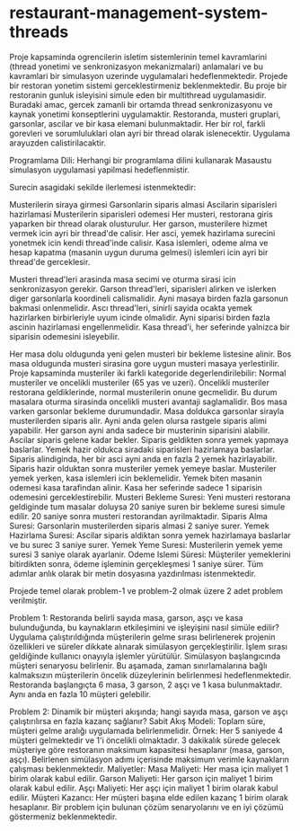 # restaurant-management-system-threads
Proje kapsaminda ogrencilerin isletim sistemlerinin temel kavramlarini (thread yonetimi ve senkronizasyon mekanizmalari) anlamalari ve bu kavramlari bir simulasyon uzerinde uygulamalari hedeflenmektedir. Projede bir restoran yonetim sistemi gerceklestirmeniz beklenmektedir. Bu proje bir restoranin gunluk isleyisini simule eden bir multithread uygulamasidir. Buradaki amac, gercek zamanli bir ortamda thread senkronizasyonu ve kaynak yonetimi konseptlerini uygulamaktir. Restoranda, musteri gruplari, garsonlar, ascilar ve bir kasa elemani bulunmaktadir. Her bir rol, farkli gorevleri ve sorumluluklari olan ayri bir thread olarak islenecektir. Uygulama arayuzden calistirilacaktir.

Programlama Dili: Herhangi bir programlama dilini kullanarak Masaustu simulasyon uygulamasi yapilmasi hedeflenmistir.

Surecin asagidaki sekilde ilerlemesi istenmektedir:

Musterilerin siraya girmesi
Garsonlarin siparis almasi
Ascilarin siparisleri hazirlamasi
Musterilerin siparisleri odemesi
Her musteri, restorana giris yaparken bir thread olarak olusturulur. Her garson, musterilere hizmet vermek icin ayri bir thread'de calisir. Her asci, yemek hazirlama surecini yonetmek icin kendi thread'inde calisir. Kasa islemleri, odeme alma ve hesap kapatma (masanin uygun duruma gelmesi) islemleri icin ayri bir thread'de gerceklesir.

Musteri thread'leri arasinda masa secimi ve oturma sirasi icin senkronizasyon gerekir. Garson thread'leri, siparisleri alirken ve islerken diger garsonlarla koordineli calismalidir. Ayni masaya birden fazla garsonun bakmasi onlenmelidir. Ascı thread'leri, sinirli sayida ocakta yemek hazirlarken birbirleriyle uyum icinde olmalidir. Ayni siparisi birden fazla ascinin hazirlamasi engellenmelidir. Kasa thread'i, her seferinde yalnizca bir siparisin odemesini isleyebilir.

Her masa dolu oldugunda yeni gelen musteri bir bekleme listesine alinir. Bos masa oldugunda musteri sirasina gore uygun musteri masaya yerlestirilir. Proje kapsaminda musteriler iki farkli kategoride degerlendirilebilir: Normal musteriler ve oncelikli musteriler (65 yas ve uzeri). Oncelikli musteriler restorana geldiklerinde, normal musterilerin onune gecmelidir. Bu durum masalara oturma sirasinda oncelikli musteri avantaji saglamalidir. Bos masa varken garsonlar bekleme durumundadir. Masa doldukca garsonlar sirayla musterilerden siparis alir. Ayni anda gelen olursa rastgele siparis alimi yapabilir. Her garson ayni anda sadece bir musterinin siparisini alabilir. Ascilar siparis gelene kadar bekler. Siparis geldikten sonra yemek yapmaya baslarlar. Yemek hazir oldukca siradaki siparisleri hazirlamaya baslarlar. Siparis alindiginda, her bir asci ayni anda en fazla 2 yemek hazirlayabilir. Siparis hazir olduktan sonra musteriler yemek yemeye baslar. Musteriler yemek yerken, kasa islemleri icin beklemelidir. Yemek biten masanin odemesi kasa tarafindan alinir. Kasa her seferinde sadece 1 siparisin odemesini gerceklestirebilir. Musteri Bekleme Suresi: Yeni musteri restorana geldiginde tum masalar doluysa 20 saniye suren bir bekleme suresi simule edilir. 20 saniye sonra musteri restorandan ayrilmaktadir. Siparis Alma Suresi: Garsonlarin musterilerden siparis almasi 2 saniye surer. Yemek Hazirlama Suresi: Ascilar siparis aldiktan sonra yemek hazirlamaya baslarlar ve bu surec 3 saniye surer. Yemek Yeme Suresi: Musterilerin yemek yeme suresi 3 saniye olarak ayarlanir. Odeme Islemi Süresi: Müşteriler yemeklerini bitirdikten sonra, ödeme işleminin gerçekleşmesi 1 saniye sürer. Tüm adımlar anlık olarak bir metin dosyasına yazdırılması istenmektedir.

Projede temel olarak problem-1 ve problem-2 olmak üzere 2 adet problem verilmiştir.

Problem 1: Restoranda belirli sayıda masa, garson, aşçı ve kasa bulunduğunda, bu kaynakların etkileşimini ve işleyişini nasıl simüle edilir? Uygulama çalıştırıldığında müşterilerin gelme sırası belirlenerek projenin özellikleri ve süreler dikkate alınarak simülasyon gerçekleştirilir. İşlem sırası geldiğinde kullanıcı onayıyla işlemler yürütülür. Simülasyon başlangıcında müşteri senaryosu belirlenir. Bu aşamada, zaman sınırlamalarına bağlı kalmaksızın müşterilerin öncelik düzeylerinin belirlenmesi hedeflenmektedir. Restoranda başlangıçta 6 masa, 3 garson, 2 aşçı ve 1 kasa bulunmaktadır. Aynı anda en fazla 10 müşteri gelebilir.

Problem 2: Dinamik bir müşteri akışında; hangi sayıda masa, garson ve aşçı çalıştırılırsa en fazla kazanç sağlanır? Sabit Akış Modeli: Toplam süre, müşteri gelme aralığı uygulamada belirlenmelidir. Örnek: Her 5 saniyede 4 müşteri gelmektedir ve 1'i öncelikli olmaktadır. 3 dakikalık sürede gelecek müşteriye göre restoranın maksimum kapasitesi hesaplanır (masa, garson, aşçı). Belirlenen simülasyon adımı içerisinde maksimum verimle kaynakların çalışması beklenmektedir. Maliyetler: Masa Maliyeti: Her masa için maliyet 1 birim olarak kabul edilir. Garson Maliyeti: Her garson için maliyet 1 birim olarak kabul edilir. Aşçı Maliyeti: Her aşçı için maliyet 1 birim olarak kabul edilir. Müşteri Kazancı: Her müşteri başına elde edilen kazanç 1 birim olarak hesaplanır. Bir problem için bulunan çözüm senaryolarını ve en iyi çözümü göstermeniz beklenmektedir.
